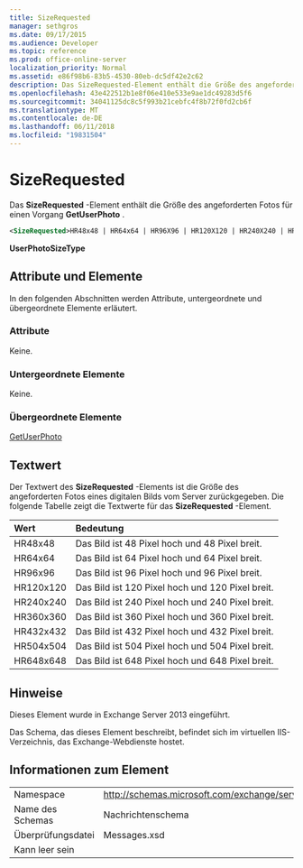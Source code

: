 ```yaml
---
title: SizeRequested
manager: sethgros
ms.date: 09/17/2015
ms.audience: Developer
ms.topic: reference
ms.prod: office-online-server
localization_priority: Normal
ms.assetid: e86f98b6-83b5-4530-80eb-dc5df42e2c62
description: Das SizeRequested-Element enthält die Größe des angeforderten Fotos für einen Vorgang GetUserPhoto.
ms.openlocfilehash: 43e422512b1e8f06e410e533e9ae1dc49283d5f6
ms.sourcegitcommit: 34041125dc8c5f993b21cebfc4f8b72f0fd2cb6f
ms.translationtype: MT
ms.contentlocale: de-DE
ms.lasthandoff: 06/11/2018
ms.locfileid: "19831504"
---
```

# <a name="sizerequested"></a>SizeRequested

Das **SizeRequested** -Element enthält die Größe des angeforderten Fotos für einen Vorgang **GetUserPhoto** . 
  
```XML
<SizeRequested>HR48x48 | HR64x64 | HR96X96 | HR120X120 | HR240X240 | HR360X360 | HR432X432 | HR504X504 | HR648X648</SizeRequested>
```

 **UserPhotoSizeType**
## <a name="attributes-and-elements"></a>Attribute und Elemente

In den folgenden Abschnitten werden Attribute, untergeordnete und übergeordnete Elemente erläutert.
  
### <a name="attributes"></a>Attribute

Keine.
  
### <a name="child-elements"></a>Untergeordnete Elemente

Keine.
  
### <a name="parent-elements"></a>Übergeordnete Elemente

[GetUserPhoto](getuserphoto.md)
  
## <a name="text-value"></a>Textwert

Der Textwert des **SizeRequested** -Elements ist die Größe des angeforderten Fotos eines digitalen Bilds vom Server zurückgegeben. Die folgende Tabelle zeigt die Textwerte für das **SizeRequested** -Element. 
  
|**Wert**|**Bedeutung**|
|:-----|:-----|
|HR48x48  <br/> |Das Bild ist 48 Pixel hoch und 48 Pixel breit.  <br/> |
|HR64x64  <br/> |Das Bild ist 64 Pixel hoch und 64 Pixel breit.  <br/> |
|HR96x96  <br/> |Das Bild ist 96 Pixel hoch und 96 Pixel breit.  <br/> |
|HR120x120  <br/> |Das Bild ist 120 Pixel hoch und 120 Pixel breit.  <br/> |
|HR240x240  <br/> |Das Bild ist 240 Pixel hoch und 240 Pixel breit.  <br/> |
|HR360x360  <br/> |Das Bild ist 360 Pixel hoch und 360 Pixel breit.  <br/> |
|HR432x432  <br/> |Das Bild ist 432 Pixel hoch und 432 Pixel breit.  <br/> |
|HR504x504  <br/> |Das Bild ist 504 Pixel hoch und 504 Pixel breit.  <br/> |
|HR648x648  <br/> |Das Bild ist 648 Pixel hoch und 648 Pixel breit.  <br/> |
   
## <a name="remarks"></a>Hinweise

Dieses Element wurde in Exchange Server 2013 eingeführt.
  
Das Schema, das dieses Element beschreibt, befindet sich im virtuellen IIS-Verzeichnis, das Exchange-Webdienste hostet.
  
## <a name="element-information"></a>Informationen zum Element

|||
|:-----|:-----|
|Namespace  <br/> |http://schemas.microsoft.com/exchange/services/2006/messages  <br/> |
|Name des Schemas  <br/> |Nachrichtenschema  <br/> |
|Überprüfungsdatei  <br/> |Messages.xsd  <br/> |
|Kann leer sein  <br/> ||
   

